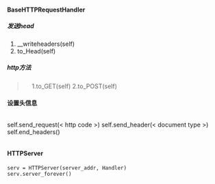 #### BaseHTTPRequestHandler
##### 发送head
> 
1. __writeheaders(self)
2. to_Head(self)
> 

##### http方法
>　
1.to_GET(self)
2.to_POST(self)
>　

#### 设置头信息
> 
> ``` 
self.send_request(< http code >)
self.send_header(< document type >)
self.end_headers()
>``` 
> 

#### HTTPServer
```
serv = HTTPServer(server_addr, Handler)
serv.server_forever()
```